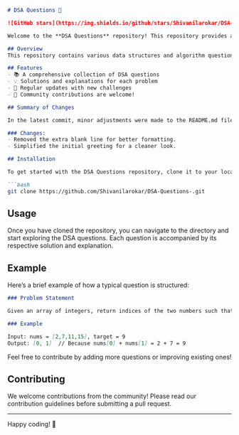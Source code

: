 ```markdown
# DSA Questions 🤖

![GitHub stars](https://img.shields.io/github/stars/Shivanilarokar/DSA-Questions-?style=social) ![GitHub forks](https://img.shields.io/github/forks/Shivanilarokar/DSA-Questions-?style=social)

Welcome to the **DSA Questions** repository! This repository provides a collection of algorithmic challenges to help you practice and improve your understanding of data structures and algorithms.

## Overview
This repository contains various data structures and algorithm questions designed to enhance problem-solving skills and coding proficiency. It's suitable for learners at all levels, from beginners to advanced programmers.

## Features
- 📚 A comprehensive collection of DSA questions
- 💡 Solutions and explanations for each problem
- 🔄 Regular updates with new challenges
- 🌟 Community contributions are welcome!

## Summary of Changes

In the latest commit, minor adjustments were made to the README.md file to enhance clarity and presentation. Specifically, two lines were removed to streamline the content.

### Changes:
- Removed the extra blank line for better formatting.
- Simplified the initial greeting for a cleaner look.

## Installation

To get started with the DSA Questions repository, clone it to your local machine:

```bash
git clone https://github.com/Shivanilarokar/DSA-Questions-.git
```

## Usage

Once you have cloned the repository, you can navigate to the directory and start exploring the DSA questions. Each question is accompanied by its respective solution and explanation.

## Example

Here’s a brief example of how a typical question is structured:

```markdown
### Problem Statement

Given an array of integers, return indices of the two numbers such that they add up to a specific target.

### Example

Input: nums = [2,7,11,15], target = 9  
Output: [0, 1]  // Because nums[0] + nums[1] = 2 + 7 = 9
```

Feel free to contribute by adding more questions or improving existing ones!

## Contributing

We welcome contributions from the community! Please read our contribution guidelines before submitting a pull request.

---

Happy coding! 🚀
```